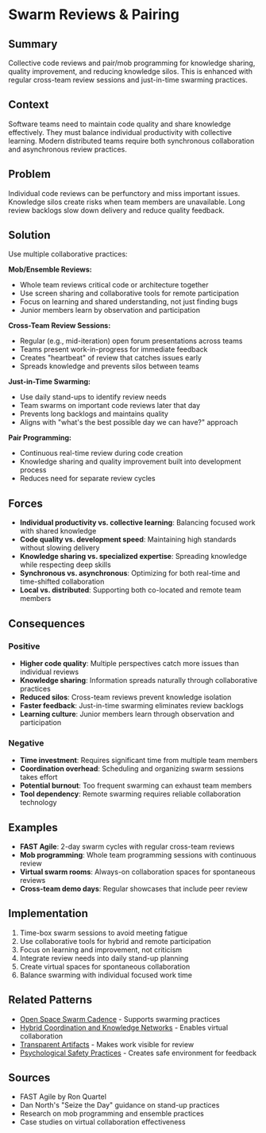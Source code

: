 ---
---
# Swarm Reviews & Pairing

## Summary
Collective code reviews and pair/mob programming for knowledge sharing, quality improvement, and reducing knowledge silos. This is enhanced with regular cross-team review sessions and just-in-time swarming practices.

## Context
Software teams need to maintain code quality and share knowledge effectively. They must balance individual productivity with collective learning. Modern distributed teams require both synchronous collaboration and asynchronous review practices.

## Problem
Individual code reviews can be perfunctory and miss important issues. Knowledge silos create risks when team members are unavailable. Long review backlogs slow down delivery and reduce quality feedback.

## Solution
Use multiple collaborative practices:

**Mob/Ensemble Reviews:**
- Whole team reviews critical code or architecture together
- Use screen sharing and collaborative tools for remote participation
- Focus on learning and shared understanding, not just finding bugs
- Junior members learn by observation and participation

**Cross-Team Review Sessions:**
- Regular (e.g., mid-iteration) open forum presentations across teams
- Teams present work-in-progress for immediate feedback
- Creates "heartbeat" of review that catches issues early
- Spreads knowledge and prevents silos between teams

**Just-in-Time Swarming:**
- Use daily stand-ups to identify review needs
- Team swarms on important code reviews later that day
- Prevents long backlogs and maintains quality
- Aligns with "what's the best possible day we can have?" approach

**Pair Programming:**
- Continuous real-time review during code creation
- Knowledge sharing and quality improvement built into development process
- Reduces need for separate review cycles

## Forces
- **Individual productivity vs. collective learning**: Balancing focused work with shared knowledge
- **Code quality vs. development speed**: Maintaining high standards without slowing delivery
- **Knowledge sharing vs. specialized expertise**: Spreading knowledge while respecting deep skills
- **Synchronous vs. asynchronous**: Optimizing for both real-time and time-shifted collaboration
- **Local vs. distributed**: Supporting both co-located and remote team members

## Consequences

### Positive
- **Higher code quality**: Multiple perspectives catch more issues than individual reviews
- **Knowledge sharing**: Information spreads naturally through collaborative practices
- **Reduced silos**: Cross-team reviews prevent knowledge isolation
- **Faster feedback**: Just-in-time swarming eliminates review backlogs
- **Learning culture**: Junior members learn through observation and participation

### Negative
- **Time investment**: Requires significant time from multiple team members
- **Coordination overhead**: Scheduling and organizing swarm sessions takes effort
- **Potential burnout**: Too frequent swarming can exhaust team members
- **Tool dependency**: Remote swarming requires reliable collaboration technology

## Examples
- **FAST Agile**: 2-day swarm cycles with regular cross-team reviews
- **Mob programming**: Whole team programming sessions with continuous review
- **Virtual swarm rooms**: Always-on collaboration spaces for spontaneous reviews
- **Cross-team demo days**: Regular showcases that include peer review

## Implementation
1. Time-box swarm sessions to avoid meeting fatigue
2. Use collaborative tools for hybrid and remote participation
3. Focus on learning and improvement, not criticism
4. Integrate review needs into daily stand-up planning
5. Create virtual spaces for spontaneous collaboration
6. Balance swarming with individual focused work time

## Related Patterns
- [Open Space Swarm Cadence](open-space-swarm-cadence.md) - Supports swarming practices
- [Hybrid Coordination and Knowledge Networks](hybrid-coordination-knowledge-networks.md) - Enables virtual collaboration
- [Transparent Artifacts](transparent-artifacts.md) - Makes work visible for review
- [Psychological Safety Practices](psychological-safety-practices.md) - Creates safe environment for feedback

## Sources
- FAST Agile by Ron Quartel
- Dan North's "Seize the Day" guidance on stand-up practices
- Research on mob programming and ensemble practices
- Case studies on virtual collaboration effectiveness